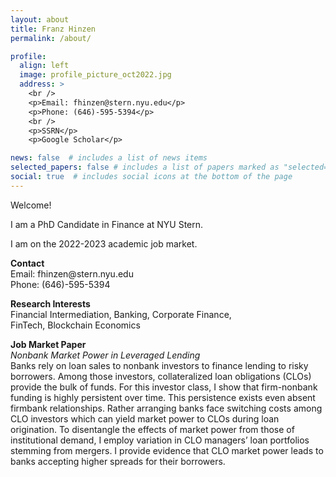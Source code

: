 ```yaml
---
layout: about
title: Franz Hinzen
permalink: /about/

profile:
  align: left
  image: profile_picture_oct2022.jpg
  address: >
    <br />
    <p>Email: fhinzen@stern.nyu.edu</p>
    <p>Phone: (646)-595-5394</p>
    <br />
    <p>SSRN</p>
    <p>Google Scholar</p>

news: false  # includes a list of news items
selected_papers: false # includes a list of papers marked as "selected={true}"
social: true  # includes social icons at the bottom of the page
---
```


<p>Welcome!</p>

<p>I am a PhD Candidate in Finance at NYU Stern.</p>

<p>I am on the 2022-2023 academic job market.</p>

<p><b>Contact</b><br>
Email: fhinzen@stern.nyu.edu<br>
Phone: (646)-595-5394

<p><b>Research Interests</b><br>
Financial Intermediation, Banking, Corporate Finance,<br>
FinTech, Blockchain Economics</p>

<p><b>Job Market Paper</b><br>
<em>Nonbank Market Power in Leveraged Lending</em><br>
Banks rely on loan sales to nonbank investors to finance lending to
risky borrowers. Among those investors, collateralized loan obligations (CLOs)
provide the bulk of funds. For this investor class, I show that firm-nonbank
funding is highly persistent over time. This persistence exists even absent firmbank
relationships. Rather arranging banks face switching costs among CLO
investors which can yield market power to CLOs during loan origination. To
disentangle the effects of market power from those of institutional demand, I
employ variation in CLO managers’ loan portfolios stemming from mergers.
I provide evidence that CLO market power leads to banks accepting higher
spreads for their borrowers.</p>
